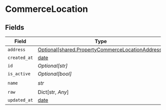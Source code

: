 # CommerceLocation


## Fields

| Field                                                                                                      | Type                                                                                                       | Required                                                                                                   | Description                                                                                                |
| ---------------------------------------------------------------------------------------------------------- | ---------------------------------------------------------------------------------------------------------- | ---------------------------------------------------------------------------------------------------------- | ---------------------------------------------------------------------------------------------------------- |
| `address`                                                                                                  | [Optional[shared.PropertyCommerceLocationAddress]](../../models/shared/propertycommercelocationaddress.md) | :heavy_minus_sign:                                                                                         | N/A                                                                                                        |
| `created_at`                                                                                               | [date](https://docs.python.org/3/library/datetime.html#date-objects)                                       | :heavy_minus_sign:                                                                                         | N/A                                                                                                        |
| `id`                                                                                                       | *Optional[str]*                                                                                            | :heavy_minus_sign:                                                                                         | N/A                                                                                                        |
| `is_active`                                                                                                | *Optional[bool]*                                                                                           | :heavy_minus_sign:                                                                                         | N/A                                                                                                        |
| `name`                                                                                                     | *str*                                                                                                      | :heavy_check_mark:                                                                                         | N/A                                                                                                        |
| `raw`                                                                                                      | Dict[str, *Any*]                                                                                           | :heavy_minus_sign:                                                                                         | N/A                                                                                                        |
| `updated_at`                                                                                               | [date](https://docs.python.org/3/library/datetime.html#date-objects)                                       | :heavy_minus_sign:                                                                                         | N/A                                                                                                        |
